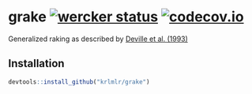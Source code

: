 # grake [![wercker status](https://app.wercker.com/status/94b9516ebebacb1beea7bf6c52700823/s/master "wercker status")](https://app.wercker.com/project/bykey/94b9516ebebacb1beea7bf6c52700823) [![codecov.io](https://codecov.io/github/grake/grake/coverage.svg?branch=master)](https://codecov.io/github/grake/grake?branch=master)

Generalized raking as described by [Deville et al. (1993)](http://amstat.tandfonline.com/doi/abs/10.1080/01621459.1993.10476369)

## Installation

```r
devtools::install_github("krlmlr/grake")
```
